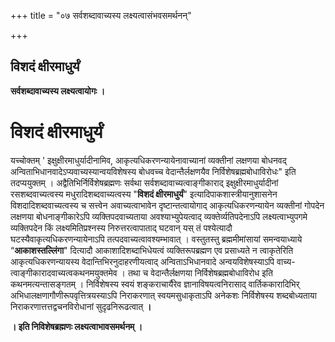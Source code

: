 +++
title = "०७ सर्वशब्दावाच्यस्य लक्ष्यत्वासंभवसमर्थनन्"

+++


## विशदं क्षीरमाधुर्यं

**सर्वशब्दावाच्यस्य लक्ष्यत्वायोगः ।**

#  विशदं क्षीरमाधुर्यं 

यच्चोक्तम् ' इक्षुक्षीरमाधुर्यादीनामिव, आकृत्यधिकरणन्यायेनावाच्यानां व्यक्तीनां लक्षणया बोधनवद् अन्विताभिधानवादेऽप्यवाच्यस्यान्वयविशेषस्य बोधवच्च वेदान्तैर्लक्षणयैव निर्विशेषब्रह्मबोधाविरोधः" इति तदप्ययुक्तम् । अद्वैतिभिर्निर्विशेषब्रह्मणः सर्वथा सर्वशब्दावाच्यत्वाङ्गीकाराद् इक्षुक्षीरमाधुर्यादीनां रसशब्दवाच्यत्वस्य मधुरादिशब्दवाच्यत्वस्य "**विशदं क्षीरमाधुर्यं**" इत्यादिपाकशास्त्रीयानुशासनेन विशदादिशब्दवाच्यत्वस्य च सत्त्वेन अवाच्यत्वाभावेन दृष्टान्तत्वायोगाद् आकृत्यधिकरणन्यायेन व्यक्तीनां गोपदेन लक्षणया बोधनाङ्गीकारेऽपि व्यक्तिपदवाच्यताया अवश्याभ्युपेयत्वाद् व्यक्तेर्व्यतिपदेनाऽपि लक्ष्यत्वाभ्युपगमे व्यक्तिपदेन किं लक्ष्यमितिप्रश्नस्य निरुत्तरत्वापाताद् घटवान् यस् तं पश्येत्यादौ घटस्यैवाकृत्यधिकरणन्यायेनाऽपि तत्पदवाच्यत्वावश्यम्भावात् । वस्तुतस्तु ब्रह्ममीमांसायां समन्वयाध्याये “**आकाशस्तल्लिंगा**" दित्यादौ आकाशादिशब्दाभिधेयत्वं व्यक्तिरूपब्रह्मण एव प्रसाध्यते न त्वाकृतेरिति आकृत्यधिकरणन्यायस्य वेदान्तिभिरनुदाहरणीयत्वाद् अन्विताऽभिधानवादे अन्वयविशेषस्याऽपि वाच्य- त्वाङ्गीकारादवाच्यत्वकथनमयुक्तमेव । तथा च वेदान्तैर्लक्षणया निर्विशेषब्रह्मबोधाविरोध इति कथनमत्यन्तासङ्गतम् । निर्विशेषस्य स्वयं शङ्कराचार्यैरेव ज्ञानाविषयत्वनिरासाद् वार्तिककारादिभिर् अभिधालक्षणागौणीरूपवृत्तित्रयस्याऽपि निराकरणात् स्वयमसुधाकृताऽपि अनेकशः निर्विशेषस्य शब्दबोध्यताया निराकरणात्तत्तद्वचनविरोधानां सुदृढनिरूढत्वात् **।**

**। इति निविशेषब्रह्मणः लक्ष्यत्वाभावसमर्थनम् ।**

